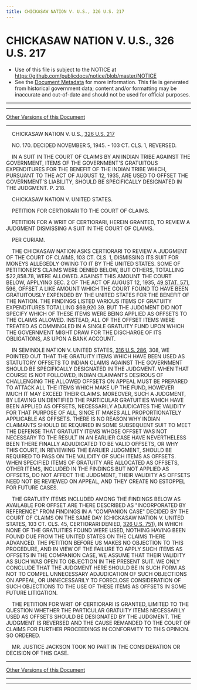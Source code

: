 ```yaml
---
title: CHICKASAW NATION V. U.S., 326 U.S. 217
---
```


# CHICKASAW NATION V. U.S., 326 U.S. 217

* Use of this file is subject to the NOTICE at https://github.com/publicdocs/notice/blob/master/NOTICE
* See the [Document Metadata](../../../index.md) for more information.
  This file is generated from historical government data; content and/or formatting may be inaccurate and out-of-date and should not be used for official purposes.

----------
----------

[Other Versions of this Document](https://publicdocs.github.io/go/links?ns=uslm-x&ref=%2Fus%2Fcourts%2Fscotus%2FusReporter%2F326%2F217)

----------

    CHICKASAW NATION V. U.S., [326 U.S. 217][/us/courts/scotus/usReporter/326/217]

    NO. 170.  DECIDED NOVEMBER 5, 1945.  - 103 CT. CLS. 1, REVERSED.

    IN A SUIT IN THE COURT OF CLAIMS BY AN INDIAN TRIBE AGAINST THE GOVERNMENT, ITEMS OF THE GOVERNMENT'S GRATUITOUS EXPENDITURES FOR THE BENEFIT OF THE INDIAN TRIBE WHICH, PURSUANT TO THE ACT OF AUGUST 12, 1935, ARE USED TO OFFSET THE GOVERNMENT'S LIABILITY, SHOULD BE SPECIFICALLY DESIGNATED IN THE JUDGMENT.  P. 218.

    CHICKASAW NATION V. UNITED STATES.

    PETITION FOR CERTIORARI TO THE COURT OF CLAIMS.

    PETITION FOR A WRIT OF CERTIORARI, HEREIN GRANTED, TO REVIEW A JUDGMENT DISMISSING A SUIT IN THE COURT OF CLAIMS.

    PER CURIAM.

    THE CHICKASAW NATION ASKS CERTIORARI TO REVIEW A JUDGMENT OF THE COURT OF CLAIMS, 103 CT. CLS. 1, DISMISSING ITS SUIT FOR MONEYS ALLEGEDLY OWING TO IT BY THE UNITED STATES.  SOME OF PETITIONER'S CLAIMS WERE DENIED BELOW, BUT OTHERS, TOTALLING $22,858.78, WERE ALLOWED.  AGAINST THIS AMOUNT THE COURT BELOW, APPLYING SEC. 2 OF THE ACT OF AUGUST 12, 1935, [49 STAT. 571][/us/stat/49/571], 596, OFFSET A LIKE AMOUNT WHICH THE COURT FOUND TO HAVE BEEN GRATUITOUSLY EXPENDED BY THE UNITED STATES FOR THE BENEFIT OF THE NATION.  THE FINDINGS LISTED VARIOUS ITEMS OF GRATUITY EXPENDITURES TOTALLING $69,920.39.  BUT THE JUDGMENT DID NOT SPECIFY WHICH OF THESE ITEMS WERE BEING APPLIED AS OFFSETS TO THE CLAIMS ALLOWED.  INSTEAD, ALL OF THE OFFSET ITEMS WERE TREATED AS COMMINGLED IN A SINGLE GRATUITY FUND UPON WHICH THE GOVERNMENT MIGHT DRAW FOR THE DISCHARGE OF ITS OBLIGATIONS, AS UPON A BANK ACCOUNT.

    IN SEMINOLE NATION V. UNITED STATES, [316 U.S. 286][/us/courts/scotus/usReporter/316/286], 308, WE POINTED OUT THAT THE GRATUITY ITEMS WHICH HAVE BEEN USED AS STATUTORY OFFSETS TO INDIAN CLAIMS AGAINST THE GOVERNMENT SHOULD BE SPECIFICALLY DESIGNATED IN THE JUDGMENT.  WHEN THAT COURSE IS NOT FOLLOWED, INDIAN CLAIMANTS DESIROUS OF CHALLENGING THE ALLOWED OFFSETS ON APPEAL MUST BE PREPARED TO ATTACK ALL THE ITEMS WHICH MAKE UP THE FUND, HOWEVER MUCH IT MAY EXCEED THEIR CLAIMS.  MOREOVER, SUCH A JUDGMENT, BY LEAVING UNIDENTIFIED THE PARTICULAR GRATUITIES WHICH HAVE BEEN APPLIED AS OFFSETS, NECESSARILY ADJUDICATES THE VALIDITY FOR THAT PURPOSE OF ALL, SINCE IT MAKES ALL PROPORTIONATELY APPLICABLE AS OFFSETS.  THERE IS NO REASON WHY INDIAN CLAIMANTS SHOULD BE REQUIRED IN SOME SUBSEQUENT SUIT TO MEET THE DEFENSE THAT GRATUITY ITEMS WHOSE OFFSET WAS NOT NECESSARY TO THE RESULT IN AN EARLIER CASE HAVE NEVERTHELESS BEEN THERE FINALLY ADJUDICATED TO BE VALID OFFSETS, OR WHY THIS COURT, IN REVIEWING THE EARLIER JUDGMENT, SHOULD BE REQUIRED TO PASS ON THE VALIDITY OF SUCH ITEMS AS OFFSETS.  WHEN SPECIFIED ITEMS OF GRATUITY ARE ALLOCATED AS OFFSETS, OTHER ITEMS, INCLUDED IN THE FINDINGS BUT NOT APPLIED AS OFFSETS, DO NOT AFFECT THE JUDGMENT, THEIR VALIDITY AS OFFSETS NEED NOT BE REVIEWED ON APPEAL, AND THEY CREATE NO ESTOPPEL FOR FUTURE CASES.

    THE GRATUITY ITEMS INCLUDED AMONG THE FINDINGS BELOW AS AVAILABLE FOR OFFSET ARE THERE DESCRIBED AS "INCORPORATED BY REFERENCE" FROM FINDINGS IN A "COMPANION CASE" DECIDED BY THE COURT OF CLAIMS ON THE SAME DAY (CHICKASAW NATION V. UNITED STATES, 103 CT. CLS. 45, CERTIORARI DENIED, [326 U.S. 751][/us/courts/scotus/usReporter/326/751]), IN WHICH NONE OF THE GRATUITIES FOUND WERE USED, NOTHING HAVING BEEN FOUND DUE FROM THE UNITED STATES ON THE CLAIMS THERE ADVANCED.  THE PETITION BEFORE US MAKES NO OBJECTION TO THIS PROCEDURE, AND IN VIEW OF THE FAILURE TO APPLY SUCH ITEMS AS OFFSETS IN THE COMPANION CASE, WE ASSUME THAT THEIR VALIDITY AS SUCH WAS OPEN TO OBJECTION IN THE PRESENT SUIT.  WE ONLY CONCLUDE THAT THE JUDGMENT HERE SHOULD BE IN SUCH FORM AS NOT TO COMPEL UNNECESSARY ADJUDICATION OF SUCH OBJECTIONS ON APPEAL, OR UNNECESSARILY TO FORECLOSE CONSIDERATION OF SUCH OBJECTIONS TO THE USE OF THESE ITEMS AS OFFSETS IN SOME FUTURE LITIGATION.

    THE PETITION FOR WRIT OF CERTIORARI IS GRANTED, LIMITED TO THE QUESTION WHETHER THE PARTICULAR GRATUITY ITEMS NECESSARILY USED AS OFFSETS SHOULD BE DESIGNATED BY THE JUDGMENT.  THE JUDGMENT IS REVERSED AND THE CAUSE REMANDED TO THE COURT OF CLAIMS FOR FURTHER PROCEEDINGS IN CONFORMITY TO THIS OPINION.  SO ORDERED.

    MR. JUSTICE JACKSON TOOK NO PART IN THE CONSIDERATION OR DECISION OF THIS CASE.

----------

[Other Versions of this Document](https://publicdocs.github.io/go/links?ns=uslm-x&ref=%2Fus%2Fcourts%2Fscotus%2FusReporter%2F326%2F217)

----------
----------

[/us/courts/scotus/usReporter/326/217]: https://publicdocs.github.io/go/links?ns=uslm-x&ref=%2Fus%2Fcourts%2Fscotus%2FusReporter%2F326%2F217
[/us/stat/49/571]: https://publicdocs.github.io/go/links?ns=uslm&ref=%2Fus%2Fstat%2F49%2F571
[/us/courts/scotus/usReporter/316/286]: https://publicdocs.github.io/go/links?ns=uslm-x&ref=%2Fus%2Fcourts%2Fscotus%2FusReporter%2F316%2F286
[/us/courts/scotus/usReporter/326/751]: https://publicdocs.github.io/go/links?ns=uslm-x&ref=%2Fus%2Fcourts%2Fscotus%2FusReporter%2F326%2F751


